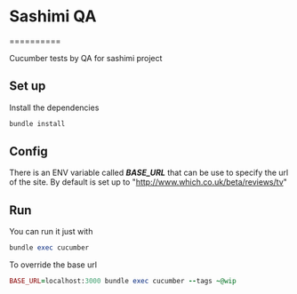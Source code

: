 # Sashimi QA
==========

Cucumber tests by QA for sashimi project

## Set up

Install the dependencies
```ruby
bundle install
```
## Config

There is an ENV variable called ***BASE_URL*** that can be use to specify the url of the site. By default is set up to "http://www.which.co.uk/beta/reviews/tv"

## Run

You can run it just with

```ruby
bundle exec cucumber
```

To override the base url

```ruby
BASE_URL=localhost:3000 bundle exec cucumber --tags ~@wip
```


